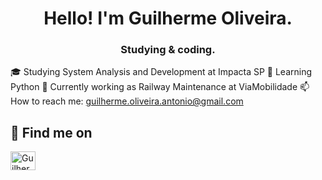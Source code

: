 <h1 align="center">Hello! I'm Guilherme Oliveira.</h1>
<h3 align="center">Studying & coding.</h3>

🎓 Studying System Analysis and Development at Impacta SP
🌱 Learning Python
💼 Currently working as Railway Maintenance at ViaMobilidade
📫 How to reach me: guilherme.oliveira.antonio@gmail.com


## 💬 Find me on
<p align="left">
<a href="https://www.linkedin.com/in/guitech/" target="blank"><img align="center" src="https://raw.githubusercontent.com/rahuldkjain/github-profile-readme-generator/master/src/images/icons/Social/linked-in-alt.svg" alt="Guilherme-Linkedin" height="30" width="40" /></a>

</p>
